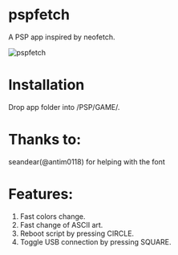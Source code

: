 # pspfetch
A PSP app inspired by neofetch.

![](https://i.imgur.com/CiXvHpP.png "pspfetch")

# Installation
Drop app folder into /PSP/GAME/.

# Thanks to:
seandear(@antim0118) for helping with the font
   
# Features:
1. Fast colors change.
2. Fast change of ASCII art.
3. Reboot script by pressing CIRCLE.
4. Toggle USB connection by pressing SQUARE.
